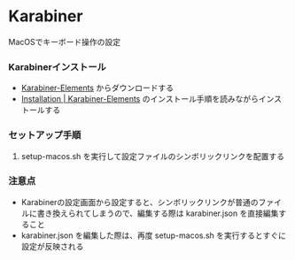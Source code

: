 
# Karabiner

MacOSでキーボード操作の設定

### Karabinerインストール

- [Karabiner-Elements](https://karabiner-elements.pqrs.org/) からダウンロードする
- [Installation \| Karabiner-Elements](https://karabiner-elements.pqrs.org/docs/getting-started/installation/) のインストール手順を読みながらインストールする

### セットアップ手順

1. setup-macos.sh を実行して設定ファイルのシンボリックリンクを配置する

### 注意点

- Karabinerの設定画面から設定すると、シンボリックリンクが普通のファイルに書き換えられてしまうので、編集する際は karabiner.json を直接編集すること
- karabiner.json を編集した際は、再度 setup-macos.sh を実行するとすぐに設定が反映される
